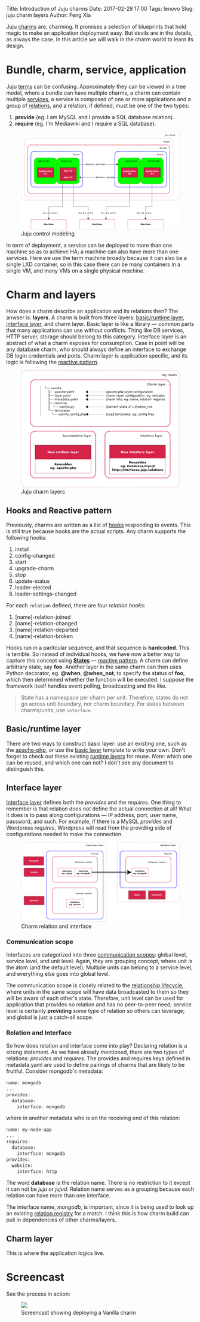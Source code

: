 Title: Introduction of Juju charms
Date: 2017-02-28 17:00
Tags: lenovo
Slug: juju charm layers
Author: Feng Xia

Juju [charms][1] are, charming. It promises a selection of blueprints
that hold magic to make an application deployment easy. But devils are
in the details, as always the case. In this article we will walk in
the charm world to learn its design. 

[1]: https://jujucharms.com/

# Bundle, charm, service, application

Juju [terms][2] can be confusing. Approximately they can be viewed in a
tree model, where a bundle can have multiple charms, a charm can
contain multiple [services][12], a service is composed of one or more
applications and a group of [relations][4], and 
a relation, if defined, must be one of the two types:

1. **provide** (eg. I am MySQL and I provide a SQL database relation).
2. **require** (eg. I'm Mediawiki and I require a SQL database).

<figure class="row">
  <img class="img-responsive center"
       src="/images/juju%20control%20modeling.png" />
  <figcaption>Juju control modeling</figcaption>
</figure>


[2]: https://jujucharms.com/docs/stable/juju-concepts
[3]: https://jujucharms.com/docs/stable/charms
[4]: https://jujucharms.com/docs/1.24/charms-relations
[12]: https://jujucharms.com/docs/2.0/authors-subordinate-services

In term of deployment, a service can be deployed to more than one
machine so as to achieve HA; a machine can also have more than one
services. Here we use the term machine broadly because it can also be
a single LXD container, so in this case there can be many containers
in a single VM, and many VMs on a single physical _machine_.

# Charm and layers

How does a charm describe an application and its relations then? The
anwser is: **layers**. A charm is built from three layers:
[basic/runtime layer][5], [interface layer][6], and charm layer. Basic
layer is like a library &mdash; common parts that many applications
can use without conflicts. Thing like DB services, HTTP server,
storage should belong to this category. Interface layer is an abstract
of what a charm exposes for consumption. Case in point will be any
database charm, who should always define an interface to exchange DB
login credentials and ports. Charm layer is application specific, and
its logic is following the [reactive pattern][10].

[5]: https://jujucharms.com/docs/stable/developer-layers#base,-or-runtime,-layers
[6]: https://jujucharms.com/docs/stable/developer-layers-interfaces

<figure class="row">
    <img class="img-responsive center"
    src="/images/juju%20charm%20layers.png" />
    <figcaption>Juju charm layers</figcaption>
</figure>

## Hooks and Reactive pattern

Previously, charms are written as a list of [hooks][15] responding to
events. This is still true because hooks are the actual
scripts. Any charm supports the following hooks:

[15]: https://jujucharms.com/docs/2.0/reference-charm-hooks

1. install
2. config-changed
3. start
4. upgrade-charm
5. stop
6. update-status
7. leader-elected
8. leader-settings-changed

For each `relation` defined, there are four _relation hooks_:

1. [name]-relation-joined
2. [name]-relation-changed
3. [name]-relation-departed
4. [name]-relation-broken

Hooks run in a paritcular sequence, and that sequence is
**hardcoded**.  This is terrible. So instead of individual hooks, we
have now a better way to capture this concept using **[States][16]**
&mdash; [reactive pattern][10].  A charm can define arbitrary state,
say **foo**. Another layer in the same charm can then uses Python
decorator, eg. **@when**, **@when_not**, to specify the status of
**foo**, which then determined whether the function will be
executed. I suppose the framework itself handles event polling,
broadcasting and the like.

> State has a namespace per charm per unit. Therefore, states do not
> go across unit boundary, nor charm boundary.
> For states between charms/units, use `interface`.

[10]: https://pythonhosted.org/charms.reactive/
[16]: https://jujucharms.com/docs/stable/developer-layers#states

## Basic/runtime layer

There are two ways to construct basic layer: use an existing one, such
as the [apache-php][7], or use the [basic layer][8] template to write
your own. Don't forget to check out these existing [runtime layers][9]
for reuse. _Note_: which one can be reused, and which one can not? I
don't see any document to distinguish this.

[7]: https://github.com/johnsca/apache-php
[8]: http://github.com/juju-solutions/layer-basic
[9]: https://github.com/juju-solutions

## Interface layer

[Interface layer][6] defines both the _provides_ and the _requires_.
One thing to remember is that relation does not define the actual
connection at all! What it does is to pass along configurations
&mdash; IP address, port, user name, password, and such. For example,
if there is a MySQL _provides_ and Wordpress _requires_, Wordpress
will read from the providing side of configurations needed to make the
connection.

<figure class="row">
<img class="img-responsive center"
src="/images/charm%20relation%20and%20interface.png" />
<figcaption>Charm relation and interface</figcaption>
</figure>

### Communication scope

Interfaces are categorized into three [communication scopes][11]:
global level, service level, and unit level. Again, they are grouping
concept, where unit is the atom (and the default level). Multiple
units can belong to a service level, and everything else goes into
global level. 

[11]: https://jujucharms.com/docs/stable/developer-layers-interfaces#communication-scopes

The communication scope is closely related to
the [relationship lifecycle][13], where units in the same scope will
have data broadcasted to them so they will be aware of each other's
state. Therefore, unit level can be used for application that provides
no relation and has no peer-to-peer need; service level is certainly
**providing** some type of relation so others can leverage; and global
is just a catch-all scope.

[13]: https://jujucharms.com/docs/2.0/authors-relations-in-depth

### Relation and Interface

So how does relation and interface come into play? Declaring relation
is a strong statement. As we have already mentioned, there are two
types of relations: _provides_ and _requires_. The provides and
requires keys defined in metadata.yaml are used to define pairings of
charms that are likely to be fruitful. Consider mongodb's metadata:

```shell
name: mongodb
...
provides:
  database:
    interface: mongodb
```

where in another metadata who is on the receiving end of this relation:

```shell
name: my-node-app
...
requires:
  database:
    interface: mongodb
provides:
  website:
    interface: http
```

[14]: https://jujucharms.com/docs/stable/authors-relations

The word **database** is the relation name. There is no restriction to
it except it can not be _juju_ or _jujud_. Relation name serves as a
grouping because each relation can have more than one interface.

The interface name, _mongodb_, is important, since it is being used to
look up an existing [relation registry][15] for a match. I think this
is how charm build can pull in dependencies of other charms/layers.

[15]: http://interfaces.juju.solutions/


## Charm layer

This is where the application logics live.

# Screencast

See the process in action:

<figure class="row">
    <img class="img-responsive center"
    src="/images/vanilla%20charm%20deploy.gif" />
    <figcaption>Screencast showing deploying a Vanilla charm</figcaption>
</figure>
